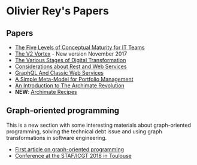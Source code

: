# Olivier Rey's Papers

## Papers

  * [The Five Levels of Conceptual Maturity for IT Teams](articles/five-levels.md)
  * [The V2 Vortex](articles/the-v2-vortex.md) - New version November 2017
  * [The Various Stages of Digital Transformation](articles/various-stages.md)
  * [Considerations about Rest and Web Services](articles/about-rest.md)
  * [GraphQL And Classic Web Services](articles/graphql-web-services.md)
  * [A Simple Meta-Model for Portfolio Management](articles/portfolio.md)
  * [An Introduction to The Archimate Revolution](articles/archimate-intro.md)
  * **NEW**: [Archimate Recipes](articles/archimate-recipes.md)

## Graph-oriented programming

This is a new section with some interesting materials about graph-oriented programming, solving the technical debt issue and using graph transformations in software engineering.

  * [First article on graph-oriented programming](graph/first-article.md)
  * [Conference at the STAF/ICGT 2018 in Toulouse](graph/staf-icgt2018.md)
